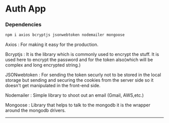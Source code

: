 # Auth App

### Dependencies

```bash
npm i axios bcryptjs jsonwebtoken nodemailer mongoose
```

Axios : For making it easy for the production.

Bcryptjs : It is the library which is commonly used to encrypt the stuff. It is used here to encrypt the password and for the token also(which will be complex and long encrypted string.)

JSONwebtoken : For sending the token securly not to be stored in the local storage but sending and securing the cookies from the server side so it doesn't get manipulated in the front-end side.

Nodemailer : Simple library to shoot out an email (Gmail, AWS,etc.)

Mongoose : Library that helps to talk to the mongodb it is the wrapper around the mongodb drivers.

---
